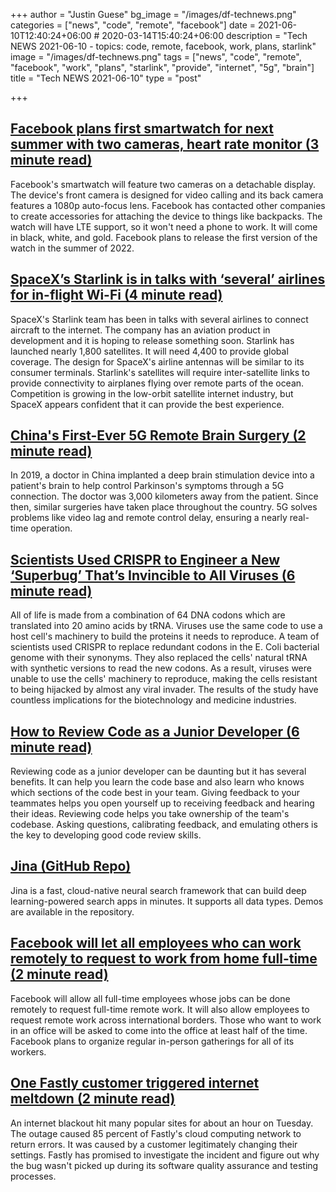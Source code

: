 +++
author = "Justin Guese"
bg_image = "/images/df-technews.png"
categories = ["news", "code", "remote", "facebook"]
date = 2021-06-10T12:40:24+06:00 # 2020-03-14T15:40:24+06:00
description = "Tech NEWS 2021-06-10 - topics: code, remote, facebook, work, plans, starlink"
image = "/images/df-technews.png"
tags = ["news", "code", "remote", "facebook", "work", "plans", "starlink", "provide", "internet", "5g", "brain"]
title = "Tech NEWS 2021-06-10"
type = "post"

+++

## [Facebook plans first smartwatch for next summer with two cameras, heart rate monitor (3 minute read)](https://www.theverge.com/2021/6/9/22526266/facebook-smartwatch-two-cameras-heart-rate-monitor)

Facebook's smartwatch will feature two cameras on a detachable display. The device's front camera is designed for video calling and its back camera features a 1080p auto-focus lens. Facebook has contacted other companies to create accessories for attaching the device to things like backpacks. The watch will have LTE support, so it won't need a phone to work. It will come in black, white, and gold. Facebook plans to release the first version of the watch in the summer of 2022.

## [SpaceX’s Starlink is in talks with ‘several’ airlines for in-flight Wi-Fi (4 minute read)](https://www.theverge.com/2021/6/9/22526601/elon-musk-spacex-starlink-internet-talks-commercial-airlines-in-flight-wifi)

SpaceX's Starlink team has been in talks with several airlines to connect aircraft to the internet. The company has an aviation product in development and it is hoping to release something soon. Starlink has launched nearly 1,800 satellites. It will need 4,400 to provide global coverage. The design for SpaceX's airline antennas will be similar to its consumer terminals. Starlink's satellites will require inter-satellite links to provide connectivity to airplanes flying over remote parts of the ocean. Competition is growing in the low-orbit satellite internet industry, but SpaceX appears confident that it can provide the best experience.

## [China's First-Ever 5G Remote Brain Surgery (2 minute read)](https://interestingengineering.com/china-performs-countrys-first-ever-5g-remote-brain-surgery)

In 2019, a doctor in China implanted a deep brain stimulation device into a patient's brain to help control Parkinson's symptoms through a 5G connection. The doctor was 3,000 kilometers away from the patient. Since then, similar surgeries have taken place throughout the country. 5G solves problems like video lag and remote control delay, ensuring a nearly real-time operation.

## [Scientists Used CRISPR to Engineer a New ‘Superbug’ That’s Invincible to All Viruses (6 minute read)](https://singularityhub.com/2021/06/08/scientists-used-crispr-to-engineer-a-new-superbug-thats-invincible-to-all-viruses/)

All of life is made from a combination of 64 DNA codons which are translated into 20 amino acids by tRNA. Viruses use the same code to use a host cell's machinery to build the proteins it needs to reproduce. A team of scientists used CRISPR to replace redundant codons in the E. Coli bacterial genome with their synonyms. They also replaced the cells' natural tRNA with synthetic versions to read the new codons. As a result, viruses were unable to use the cells' machinery to reproduce, making the cells resistant to being hijacked by almost any viral invader. The results of the study have countless implications for the biotechnology and medicine industries.

## [How to Review Code as a Junior Developer (6 minute read)](https://medium.com/pinterest-engineering/how-to-review-code-as-a-junior-developer-10ffb7846958)

Reviewing code as a junior developer can be daunting but it has several benefits. It can help you learn the code base and also learn who knows which sections of the code best in your team. Giving feedback to your teammates helps you open yourself up to receiving feedback and hearing their ideas. Reviewing code helps you take ownership of the team's codebase. Asking questions, calibrating feedback, and emulating others is the key to developing good code review skills.

## [Jina (GitHub Repo)](https://github.com/jina-ai/jina/)

Jina is a fast, cloud-native neural search framework that can build deep learning-powered search apps in minutes. It supports all data types. Demos are available in the repository.

## [Facebook will let all employees who can work remotely to request to work from home full-time (2 minute read)](https://www.cnbc.com/2021/06/09/facebook-will-let-all-employees-who-can-work-remotely-to-request-full-time-remote-work.html)

Facebook will allow all full-time employees whose jobs can be done remotely to request full-time remote work. It will also allow employees to request remote work across international borders. Those who want to work in an office will be asked to come into the office at least half of the time. Facebook plans to organize regular in-person gatherings for all of its workers.

## [One Fastly customer triggered internet meltdown (2 minute read)](https://www.bbc.com/news/technology-57413224)

An internet blackout hit many popular sites for about an hour on Tuesday. The outage caused 85 percent of Fastly's cloud computing network to return errors. It was caused by a customer legitimately changing their settings. Fastly has promised to investigate the incident and figure out why the bug wasn't picked up during its software quality assurance and testing processes.

